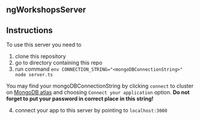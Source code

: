 ## ngWorkshopsServer

## Instructions

To use this server you need to 
1. clone this repository
2. go to directory containing this repo
3. run command `env CONNECTION_STRING="<mongoDBConnectionString>" node server.ts`

You may find your mongoDBConnectionString by clicking `connect` to cluster on [MongoDB atlas](https://cloud.mongodb.com) and choosing `Connect your application` option.
**Do not forget to put your password in correct place in this string!**

4. connect your app to this server by pointing to `localhost:3000`
